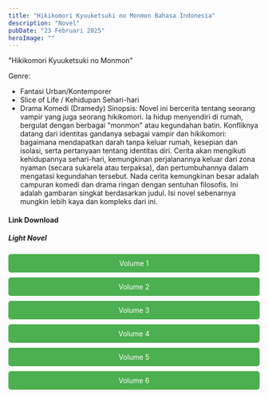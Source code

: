 ```yaml
---
title: "Hikikomori Kyuuketsuki no Monmon Bahasa Indonesia"
description: "Novel"
pubDate: "23 Februari 2025"
heroImage: ""
---
```

"Hikikomori Kyuuketsuki no Monmon"

Genre:
 * Fantasi Urban/Kontemporer
 * Slice of Life / Kehidupan Sehari-hari
 * Drama Komedi (Dramedy)
Sinopsis: Novel ini bercerita tentang seorang vampir yang juga seorang hikikomori. Ia hidup menyendiri di rumah, bergulat dengan berbagai "monmon" atau kegundahan batin. Konfliknya datang dari identitas gandanya sebagai vampir dan hikikomori: bagaimana mendapatkan darah tanpa keluar rumah, kesepian dan isolasi, serta pertanyaan tentang identitas diri. Cerita akan mengikuti kehidupannya sehari-hari, kemungkinan perjalanannya keluar dari zona nyaman (secara sukarela atau terpaksa), dan pertumbuhannya dalam mengatasi kegundahan tersebut. Nada cerita kemungkinan besar adalah campuran komedi dan drama ringan dengan sentuhan filosofis.
Ini adalah gambaran singkat berdasarkan judul. Isi novel sebenarnya mungkin lebih kaya dan kompleks dari ini.

#### Link Download
<!DOCTYPE html>
<html>
<head>
  <style>
  .download-button {
      display: block;
      margin: 10px 0;
      padding: 10px 20px;
      background-color: #4CAF50;
      color: white;
      text-align: center;
      text-decoration: none;
      border: none;
      border-radius: 5px;
    }
  </style>
</head>
<body>

  <h5>Light Novel</h5>
  <a href="https://gawr-index.floral.workers.dev/0:/LN%20&%20WN/LN%20&%20WN%20Jepang%20P1/Hikikomari%20Kyuuketsuki%20No%20Monmon/Hikikomori%20Kyuuketsuki%20no%20Monmon%20Vol%2001%20LN%20Indonesia.pdf" class="download-button" download>Volume 1</a>
  <a href="https://gawr-index.floral.workers.dev/0:/LN%20&%20WN/LN%20&%20WN%20Jepang%20P1/Hikikomari%20Kyuuketsuki%20No%20Monmon/Hikikomori%20Kyuuketsuki%20no%20Monmon%20Vol%2002%20LN%20Indonesia.pdf" class="download-button" download>Volume 2</a>
  <a href="https://gawr-index.floral.workers.dev/0:/LN%20&%20WN/LN%20&%20WN%20Jepang%20P1/Hikikomari%20Kyuuketsuki%20No%20Monmon/Hikikomori%20Kyuuketsuki%20no%20Monmon%20Vol%2003%20LN%20Indonesia.pdf" class="download-button" download>Volume 3</a>
  <a href="https://gawr-index.floral.workers.dev/0:/LN%20&%20WN/LN%20&%20WN%20Jepang%20P1/Hikikomari%20Kyuuketsuki%20No%20Monmon/Hikikomori%20Kyuuketsuki%20no%20Monmon%20Vol%2004%20LN%20Indonesia.pdf" class="download-button" download>Volume 4</a>
  <a href="https://gawr-index.floral.workers.dev/0:/LN%20&%20WN/LN%20&%20WN%20Jepang%20P1/Hikikomari%20Kyuuketsuki%20No%20Monmon/Hikikomori%20Kyuuketsuki%20no%20Monmon%20Vol%2005%20LN%20Indonesia.pdf" class="download-button" download>Volume 5</a>
  <a href="https://gawr-index.floral.workers.dev/0:/LN%20&%20WN/LN%20&%20WN%20Jepang%20P1/Hikikomari%20Kyuuketsuki%20No%20Monmon/Hikikomori%20Kyuuketsuki%20no%20Monmon%20Vol%2006%20LN%20Indonesia.pdf" class="download-button" download>Volume 6</a>

</body>
</html>
